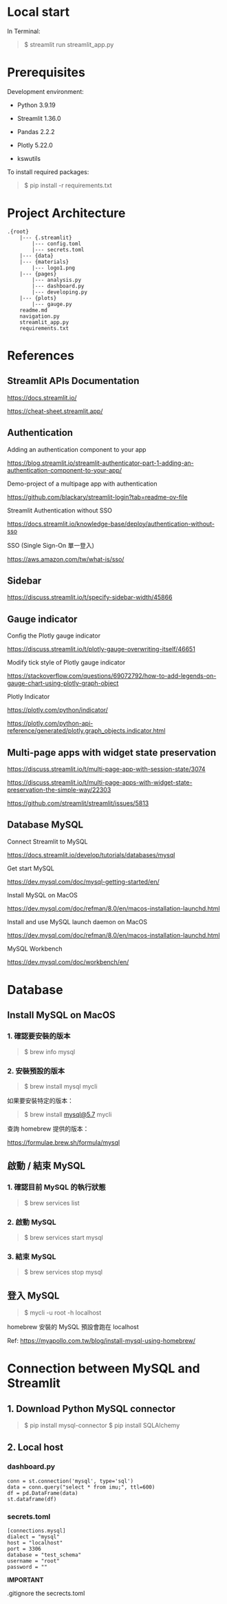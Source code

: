 # Local start

In Terminal:

> $ streamlit run streamlit_app.py


# Prerequisites

Development environment:

- Python 3.9.19
- Streamlit 1.36.0
- Pandas 2.2.2
- Plotly 5.22.0

- kswutils

To install required packages:

> $ pip install -r requirements.txt


# Project Architecture

```
.{root}
    |--- {.streamlit}
        |--- config.toml
        |--- secrets.toml
    |--- {data} 
    |--- {materials}
        |--- logo1.png
    |--- {pages}
        |--- analysis.py
        |--- dashboard.py
        |--- developing.py
    |--- {plots}
        |--- gauge.py
    readme.md
    navigation.py
    streamlit_app.py
    requirements.txt
```

# References

## Streamlit APIs Documentation

https://docs.streamlit.io/

https://cheat-sheet.streamlit.app/


## Authentication

Adding an authentication component to your app

https://blog.streamlit.io/streamlit-authenticator-part-1-adding-an-authentication-component-to-your-app/

Demo-project of a multipage app with authentication

https://github.com/blackary/streamlit-login?tab=readme-ov-file

Streamlit Authentication without SSO

https://docs.streamlit.io/knowledge-base/deploy/authentication-without-sso

SSO (Single Sign-On 單一登入)

https://aws.amazon.com/tw/what-is/sso/


## Sidebar

https://discuss.streamlit.io/t/specify-sidebar-width/45866


## Gauge indicator

Config the Plotly gauge indicator

https://discuss.streamlit.io/t/plotly-gauge-overwriting-itself/46651

Modify tick style of Plotly gauge indicator

https://stackoverflow.com/questions/69072792/how-to-add-legends-on-gauge-chart-using-plotly-graph-object

Plotly Indicator

https://plotly.com/python/indicator/

https://plotly.com/python-api-reference/generated/plotly.graph_objects.indicator.html


## Multi-page apps with widget state preservation

https://discuss.streamlit.io/t/multi-page-app-with-session-state/3074

https://discuss.streamlit.io/t/multi-page-apps-with-widget-state-preservation-the-simple-way/22303

https://github.com/streamlit/streamlit/issues/5813


## Database MySQL

Connect Streamlit to MySQL

https://docs.streamlit.io/develop/tutorials/databases/mysql

Get start MySQL

https://dev.mysql.com/doc/mysql-getting-started/en/

Install MySQL on MacOS

https://dev.mysql.com/doc/refman/8.0/en/macos-installation-launchd.html

Install and use MySQL launch daemon on MacOS

https://dev.mysql.com/doc/refman/8.0/en/macos-installation-launchd.html


MySQL Workbench

https://dev.mysql.com/doc/workbench/en/


# Database

## Install MySQL on MacOS

### 1. 確認要安裝的版本

> $ brew info mysql

### 2. 安裝預設的版本

> $ brew install mysql mycli

如果要安裝特定的版本：

> $ brew install mysql@5.7 mycli

查詢 homebrew 提供的版本：

https://formulae.brew.sh/formula/mysql

## 啟動 / 結束 MySQL

### 1. 確認目前 MySQL 的執行狀態

> $ brew services list

### 2. 啟動 MySQL

> $ brew services start mysql

### 3. 結束 MySQL

> $ brew services stop mysql

## 登入 MySQL

> $ mycli -u root -h localhost

homebrew 安裝的 MySQL 預設會跑在 localhost


Ref: https://myapollo.com.tw/blog/install-mysql-using-homebrew/


# Connection between MySQL and Streamlit

## 1. Download Python MySQL connector

> $ pip install mysql-connector
> $ pip install SQLAlchemy

## 2. Local host

### dashboard.py

```
conn = st.connection('mysql', type='sql')
data = conn.query("select * from imu;", ttl=600)
df = pd.DataFrame(data)
st.dataframe(df)
```

### secrets.toml

```
[connections.mysql]
dialect = "mysql"
host = "localhost"
port = 3306
database = "test_schema"
username = "root"
password = ""
```

**IMPORTANT**

.gitignore the secrects.toml


